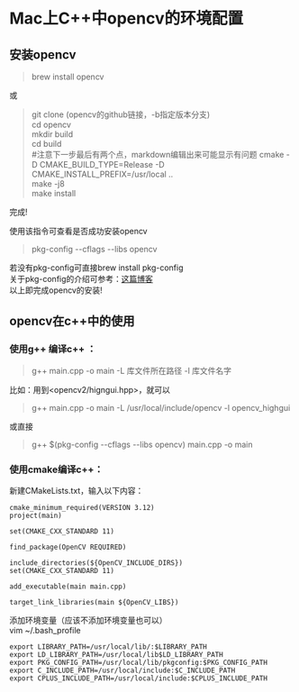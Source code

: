 # Mac上C++中opencv的环境配置
## 安装opencv
> brew install opencv

或  
> git clone (opencv的github链接，-b指定版本分支)  
cd opencv  
mkdir build  
cd build  
#注意下一步最后有两个点，markdown编辑出来可能显示有问题
cmake -D CMAKE_BUILD_TYPE=Release -D CMAKE_INSTALL_PREFIX=/usr/local ..  
make -j8  
make install  

完成!

使用该指令可查看是否成功安装opencv  
> pkg-config --cflags --libs opencv

若没有pkg-config可直接brew install pkg-config  
关于pkg-config的介绍可参考：[这篇博客](https://blog.csdn.net/newchenxf/article/details/51750239)  
以上即完成opencv的安装!


## opencv在c++中的使用
### 使用g++ 编译c++ ：
> g++ main.cpp -o main -L 库文件所在路径 -l 库文件名字  

比如：用到<opencv2/higngui.hpp>，就可以
> g++ main.cpp -o main -L /usr/local/include/opencv -l opencv_highgui

或直接
> g++ $(pkg-config --cflags --libs opencv) main.cpp -o main

### 使用cmake编译c++：
新建CMakeLists.txt，输入以下内容：

    cmake_minimum_required(VERSION 3.12)
    project(main)

    set(CMAKE_CXX_STANDARD 11)

    find_package(OpenCV REQUIRED)

    include_directories(${OpenCV_INCLUDE_DIRS})
    set(CMAKE_CXX_STANDARD 11)

    add_executable(main main.cpp)

    target_link_libraries(main ${OpenCV_LIBS})



添加环境变量（应该不添加环境变量也可以）  
vim ~/.bash_profile

    export LIBRARY_PATH=/usr/local/lib/:$LIBRARY_PATH
    export LD_LIBRARY_PATH=/usr/local/lib$LD_LIBRARY_PATH
    export PKG_CONFIG_PATH=/usr/local/lib/pkgconfig:$PKG_CONFIG_PATH
    export C_INCLUDE_PATH=/usr/local/include:$C_INCLUDE_PATH
    export CPLUS_INCLUDE_PATH=/usr/local/include:$CPLUS_INCLUDE_PATH